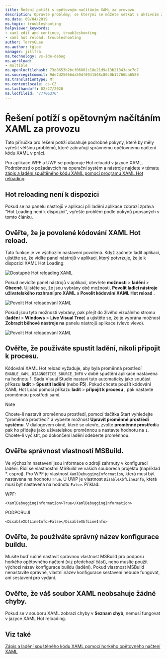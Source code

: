 ```yaml
---
title: Řešení potíží s opětovným načítáním XAML za provozu
description: Opravte problémy, se kterými se můžete setkat s aktivním znovu načtením kódu XAML.
ms.date: 09/04/2019
ms.topic: troubleshooting
helpviewer_keywords:
- xaml edit and continue, troubleshooting
- xaml hot reload, troubleshooting
author: TerryGLee
ms.author: tglee
manager: jillfra
ms.technology: vs-ide-debug
ms.workload:
- multiple
ms.openlocfilehash: 73d8653b2bcf06801c18e21d9a13b21843abc7d7
ms.sourcegitcommit: 9de7d25056da59df0941508c80c0b12766ba6580
ms.translationtype: MT
ms.contentlocale: cs-CZ
ms.lasthandoff: 02/27/2020
ms.locfileid: "77706376"
---
```

# <a name="troubleshooting-xaml-hot-reload"></a>Řešení potíží s opětovným načítáním XAML za provozu

Tato příručka pro řešení potíží obsahuje podrobné pokyny, které by měly vyřešit většinu problémů, které zabraňují správnému opětovnému načtení kódu XAML v práci.

Pro aplikace WPF a UWP se podporuje Hot reloadd v jazyce XAML. Podrobnosti o požadavcích na operační systém a nástroje najdete v tématu [zápis a ladění spuštěného kódu XAML pomocí programu XAML Hot reloading](xaml-hot-reload.md).

## <a name="hot-reload-is-not-available"></a>Hot reloading není k dispozici

Pokud se na panelu nástrojů v aplikaci při ladění aplikace zobrazí zpráva "Hot Loading není k dispozici", vyřešte problém podle pokynů popsaných v tomto článku.

## <a name="verify-that-xaml-hot-reload-is-enabled"></a>Ověřte, že je povolené kódování XAML Hot reload.

Tato funkce je ve výchozím nastavení povolená. Když začnete ladit aplikaci, ujistěte se, že vidíte panel nástrojů v aplikaci, který potvrzuje, že je k dispozici XAML Hot Loading:

![Dostupné Hot reloading XAML](../debugger/media/xaml-hot-reload-available.png)

Pokud nevidíte panel nástrojů v aplikaci, otevřete **možnosti** > **ladění** > **Obecné**. Ujistěte se, že jsou vybrány obě možnosti, **Povolit ladicí nástroje uživatelského rozhraní pro XAML** a **Povolit kódování XAML Hot reload** .

![Povolit Hot reloadování XAML](../debugger/media/xaml-hot-reload-enable.png)

Pokud jsou tyto možnosti vybrány, pak přejít do živého vizuálního stromu (**ladění** > **Windows** > **Live Visual Tree**) a ujistěte se, že je vybrána možnost **Zobrazit běhové nástroje na** panelu nástrojů aplikace (vlevo vlevo).

![Povolit Hot reloadování XAML](../debugger/media/xaml-hot-reload-show-runtime-tools.png)

## <a name="verify-that-you-use-start-debugging-rather-than-attach-to-process"></a>Ověřte, že používáte spustit ladění, nikoli připojit k procesu.

Kódování XAML Hot reload vyžaduje, aby byla proměnná prostředí `ENABLE_XAML_DIAGNOSTICS_SOURCE_INFO` v době spuštění aplikace nastavena na hodnotu 1. Sada Visual Studio nastaví tuto automaticky jako součást příkazu **ladit** > **Spustit ladění** (nebo **F5**). Pokud chcete použít kódování XAML Hot Load pomocí příkazu **ladit** > **připojit k procesu** , pak nastavte proměnnou prostředí sami.

> [!NOTE]
> Chcete-li nastavit proměnnou prostředí, pomocí tlačítka Start vyhledejte "proměnná prostředí" a vyberte možnost **Upravit proměnné prostředí systému**. V dialogovém okně, které se otevře, zvolte **proměnné prostředí**a pak ho přidejte jako uživatelskou proměnnou a nastavte hodnotu na `1`. Chcete-li vyčistit, po dokončení ladění odeberte proměnnou.

## <a name="verify-that-your-msbuild-properties-are-correct"></a>Ověřte správnost vlastností MSBuild.

Ve výchozím nastavení jsou informace o zdroji zahrnuty v konfiguraci ladění. Řídí se vlastnostmi MSBuild ve vašich souborech projektu (například *. csproj). Pro WPF je vlastnost `XamlDebuggingInformation`, která musí být nastavena na hodnotu `True`. U UWP je vlastnost `DisableXbfLineInfo`, která musí být nastavena na hodnotu `False`. Příklad:

WPF:

`<XamlDebuggingInformation>True</XamlDebuggingInformation>`

PODPORUJÍ

`<DisableXbfLineInfo>False</DisableXbfLineInfo>`

## <a name="verify-that-you-are-using-the-correct-build-configuration-name"></a>Ověřte, že používáte správný název konfigurace buildu.

Musíte buď ručně nastavit správnou vlastnost MSBuild pro podporu horkého opětovného načtení (viz předchozí část), nebo musíte použít výchozí název konfigurace buildu (ladění). Pokud vlastnost MSBuild nenastavíte správně, vlastní název konfigurace sestavení nebude fungovat, ani sestavení pro vydání.

## <a name="verify-that-your-xaml-file-has-no-errors"></a>Ověřte, že váš soubor XAML neobsahuje žádné chyby.

Pokud se v souboru XAML zobrazí chyby v **Seznam chyb**, nemusí fungovat v jazyce XAML Hot reloading.

## <a name="see-also"></a>Viz také

[Zápis a ladění spuštěného kódu XAML pomocí horkého opětovného načtení XAML](xaml-hot-reload.md)
